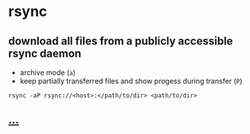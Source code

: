 # rsync

## download all files from a publicly accessible rsync daemon

* archive mode (`a`)
* keep partially transferred files and show progess during transfer (`P`)

```
rsync -aP rsync://<host>:</path/to/dir> <path/to/dir>
```

## [...](https://download.samba.org/pub/rsync/rsync.1)
